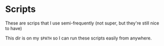 # Scripts

These are scrips that I use semi-frequently (not super, but they're
still nice to have)

This dir is on my `$PATH` so I can run these scripts easily from
anywhere.
